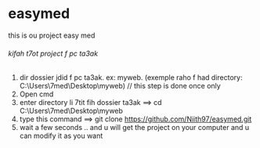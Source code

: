 # easymed
this is ou project easy med

######  kifah t7ot project f pc ta3ak 

1) dir dossier jdid f pc ta3ak. ex: myweb. (exemple raho f had directory: C:\Users\7med\Desktop\myweb) // this step is done once only
2) Open cmd 
3) enter directory li 7tit fih dossier ta3ak ==> cd C:\Users\7med\Desktop\myweb
4) type this command ==> git clone https://github.com/Niith97/easymed.git
5) wait a few seconds .. and u will get the project on your computer and u can modify it as you want

